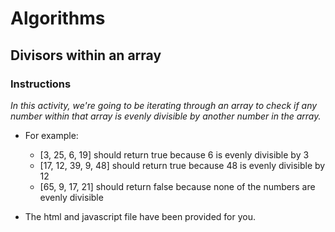 # Algorithms

## Divisors within an array

### Instructions

_In this activity, we're going to be iterating through an array to check if any number within that array is evenly divisible by another number in the array._

* For example:
    * [3, 25, 6, 19] should return true because 6 is evenly divisible by 3
    * [17, 12, 39, 9, 48] should return true because 48 is evenly divisible by 12
    * [65, 9, 17, 21] should return false because none of the numbers are evenly divisible

* The html and javascript file have been provided for you.
